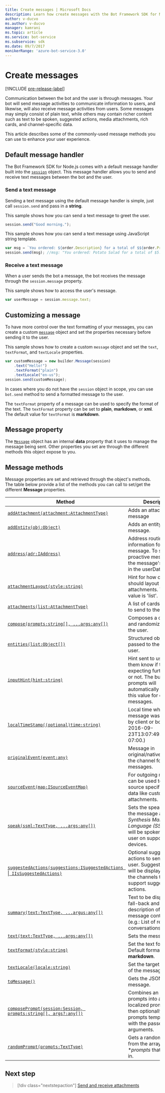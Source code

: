 ```yaml
---
title: Create messages | Microsoft Docs
description: Learn how create messages with the Bot Framework SDK for Node.js.
author: v-ducvo
ms.author: v-ducvo
manager: kamrani
ms.topic: article
ms.service: bot-service
ms.subservice: sdk
ms.date: 09/7/2017
monikerRange: 'azure-bot-service-3.0'
---
```

# Create messages

[!INCLUDE [pre-release-label](../includes/pre-release-label-v3.md)]

Communication between the bot and the user is through messages. Your bot will send message activities to communicate information to users, and likewise, will also receive message activities from users. Some messages may simply consist of plain text, while others may contain richer content such as text to be spoken, suggested actions, media attachments, rich cards, and channel-specific data.

This article describes some of the commonly-used message methods you can use to enhance your user experience.

## Default message handler

The Bot Framework SDK for Node.js comes with a default message handler built into the [`session`](https://docs.botframework.com/en-us/node/builder/chat-reference/classes/_botbuilder_d_.session.html) object. This message handler allows you to send and receive text messages between the bot and the user.

### Send a text message

Sending a text message using the default message handler is simple, just call `session.send` and pass in a **string**.

This sample shows how you can send a text message to greet the user.
```javascript
session.send("Good morning.");
```

This sample shows how you can send a text message using JavaScript string template.
```javascript
var msg = `You ordered: ${order.Description} for a total of $${order.Price}.`;
session.send(msg); //msg: "You ordered: Potato Salad for a total of $5.99."
```

### Receive a text message

When a user sends the bot a message, the bot receives the message through the `session.message` property.

This sample shows how to access the user's message.
```javascript
var userMessage = session.message.text;
```

## Customizing a message

To have more control over the text formatting of your messages, you can create a custom [`message`](https://docs.botframework.com/en-us/node/builder/chat-reference/classes/_botbuilder_d_.message.html) object and set the properties necessary before sending it to the user.

This sample shows how to create a custom `message` object and set the `text`, `textFormat`, and `textLocale` properties.

```javascript
var customMessage = new builder.Message(session)
    .text("Hello!")
    .textFormat("plain")
    .textLocale("en-us");
session.send(customMessage);
```

In cases where you do not have the `session` object in scope, you can use `bot.send` method to send a formatted message to the user.

The `textFormat` property of a message can be used to specify the format of the text. The `textFormat` property can be set to **plain**, **markdown**, or **xml**. The default value for `textFormat` is **markdown**. 

## Message property

The [`Message`](https://docs.botframework.com/en-us/node/builder/chat-reference/classes/_botbuilder_d_.message.html) object has an internal **data** property that it uses to manage the message being sent. Other properties you set are through the different methods this object expose to you. 

## Message methods

Message properties are set and retrieved through the object's methods. The table below provide a list of the methods you can call to set/get the different **Message** properties.

| Method | Description |
| ---- | ---- | 
| [`addAttachment(attachment:AttachmentType)`](https://docs.botframework.com/en-us/node/builder/chat-reference/classes/_botbuilder_d_.message.html#addattachment) | Adds an attachment to a message|
| [`addEntity(obj:Object)`](https://docs.botframework.com/en-us/node/builder/chat-reference/classes/_botbuilder_d_.message.html#addentity) | Adds an entity to the message. |
| [`address(adr:IAddress)`](https://docs.botframework.com/en-us/node/builder/chat-reference/classes/_botbuilder_d_.message.html#address) | Address routing information for the message. To send user a proactive message, save the message's address in the userData bag. |
| [`attachmentLayout(style:string)`](https://docs.botframework.com/en-us/node/builder/chat-reference/classes/_botbuilder_d_.message.html#attachmentlayout) | Hint for how clients should layout multiple attachments. The default value is 'list'. |
| [`attachments(list:AttachmentType)`](https://docs.botframework.com/en-us/node/builder/chat-reference/classes/_botbuilder_d_.message.html#attachments) | A list of cards or images to send to the user. |
| [`compose(prompts:string[], ...args:any[])`](https://docs.botframework.com/en-us/node/builder/chat-reference/classes/_botbuilder_d_.message.html#compose) | Composes a complex and randomized reply to the user. |
| [`entities(list:Object[])`](https://docs.botframework.com/en-us/node/builder/chat-reference/classes/_botbuilder_d_.message.html#entities) | Structured objects passed to the bot or user. |
| [`inputHint(hint:string)`](https://docs.botframework.com/en-us/node/builder/chat-reference/classes/_botbuilder_d_.message.html#inputhint) | Hint sent to user letting them know if the bot is expecting further input or not. The built-in prompts will automatically populate this value for outgoing messages. |
| [`localTimeStamp((optional)time:string)`](https://docs.botframework.com/en-us/node/builder/chat-reference/classes/_botbuilder_d_.message.html#localtimestamp) | Local time when message was sent (set by client or bot, Ex: 2016-09-23T13:07:49.4714686-07:00.) |
| [`originalEvent(event:any)`](https://docs.botframework.com/en-us/node/builder/chat-reference/classes/_botbuilder_d_.message.html#originalevent) | Message in original/native format of the channel for incoming messages. |
| [`sourceEvent(map:ISourceEventMap)`](https://docs.botframework.com/en-us/node/builder/chat-reference/classes/_botbuilder_d_.message.html#sourceevent) | For outgoing messages can be used to pass source specific event data like custom attachments. |
| [`speak(ssml:TextType, ...args:any[])`](https://docs.botframework.com/en-us/node/builder/chat-reference/classes/_botbuilder_d_.message.html#speak) | Sets the speak field of the message as *Speech Synthesis Markup Language (SSML)*. This will be spoken to the user on supported devices. |
| [`suggestedActions(suggestions:ISuggestedActions `&#124;` IIsSuggestedActions)`](https://docs.botframework.com/en-us/node/builder/chat-reference/classes/_botbuilder_d_.message.html#suggestedactions) | Optional suggested actions to send to the user. Suggested actions will be displayed only on the channels that support suggested actions. |
| [`summary(text:TextType, ...argus:any[])`](https://docs.botframework.com/en-us/node/builder/chat-reference/classes/_botbuilder_d_.message.html#summary) | Text to be displayed as fall-back and as short description of the message content in (e.g.: List of recent conversations.) |
| [`text(text:TextType, ...args:any[])`](https://docs.botframework.com/en-us/node/builder/chat-reference/classes/_botbuilder_d_.message.html#text) | Sets the message text. |
| [`textFormat(style:string)`](https://docs.botframework.com/en-us/node/builder/chat-reference/classes/_botbuilder_d_.message.html#textformat) | Set the text format. Default format is **markdown**. |
| [`textLocale(locale:string)`](https://docs.botframework.com/en-us/node/builder/chat-reference/classes/_botbuilder_d_.message.html#textlocale) | Set the target language of the message. |
| [`toMessage()`](https://docs.botframework.com/en-us/node/builder/chat-reference/classes/_botbuilder_d_.message.html#tomessage) | Gets the JSON for the message. |
| [`composePrompt(session:Session, prompts:string[], args?:any[])`](https://docs.botframework.com/en-us/node/builder/chat-reference/classes/_botbuilder_d_.message.html#composeprompt-1) | Combines an array of prompts into a single localized prompt and then optionally fills the prompts template slots with the passed in arguments. |
| [`randomPrompt(prompts:TextType)`](https://docs.botframework.com/en-us/node/builder/chat-reference/classes/_botbuilder_d_.message.html#randomprompt) | Gets a random prompt from the array of **prompts* that is passed in. |

## Next step

> [!div class="nextstepaction"]
> [Send and receive attachments](bot-builder-nodejs-send-receive-attachments.md)

